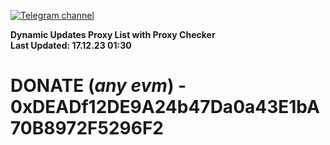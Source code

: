 [![Telegram channel](https://img.shields.io/endpoint?url=https://runkit.io/damiankrawczyk/telegram-badge/branches/master?url=https://t.me/n4z4v0d)](https://t.me/n4z4v0d) 

**Dynamic Updates Proxy List with Proxy Checker**  
**Last Updated: 17.12.23 01:30**

# DONATE (_any evm_) - 0xDEADf12DE9A24b47Da0a43E1bA70B8972F5296F2
